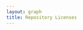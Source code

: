 ```yaml
---
layout: graph
title: Repository Licenses
---
```


<svg id="licenses"></svg>
<script src="{{ site.baseurl }}/assets/js/extractors/licenses.js"></script>

<script>
$(document).ready(function(){
  draw_sunburst_licenses('#licenses');
})
</script>
